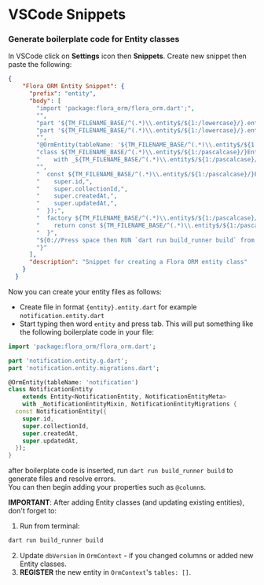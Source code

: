 # VSCode Snippets

### Generate boilerplate code for Entity classes

In VSCode click on __Settings__ icon then __Snippets__. Create new snippet then paste the following:

```json
{
	"Flora ORM Entity Snippet": {
	  "prefix": "entity",
	  "body": [
		"import 'package:flora_orm/flora_orm.dart';",
		"",
		"part '${TM_FILENAME_BASE/^(.*)\\.entity$/${1:/lowercase}/}.entity.g.dart';",
		"part '${TM_FILENAME_BASE/^(.*)\\.entity$/${1:/lowercase}/}.entity.migrations.dart';",
		"",
		"@OrmEntity(tableName: '${TM_FILENAME_BASE/^(.*)\\.entity$/${1:/lowercase}/}')",
		"class ${TM_FILENAME_BASE/^(.*)\\.entity$/${1:/pascalcase}/}Entity extends Entity<${TM_FILENAME_BASE/^(.*)\\.entity$/${1:/pascalcase}/}Entity, ${TM_FILENAME_BASE/^(.*)\\.entity$/${1:/pascalcase}/}EntityMeta>",
		"    with _${TM_FILENAME_BASE/^(.*)\\.entity$/${1:/pascalcase}/}EntityMixin, ${TM_FILENAME_BASE/^(.*)\\.entity$/${1:/pascalcase}/}EntityMigrations {",
		"",
		"  const ${TM_FILENAME_BASE/^(.*)\\.entity$/${1:/pascalcase}/}Entity({",
		"    super.id,",
		"    super.collectionId,",
		"    super.createdAt,",
		"    super.updatedAt,",
		"  });",
		"  factory ${TM_FILENAME_BASE/^(.*)\\.entity$/${1:/pascalcase}/}Entity.fromMap(Map<String, dynamic> map) {",
		"    return const ${TM_FILENAME_BASE/^(.*)\\.entity$/${1:/pascalcase}/}Entity().load(map);",
		"  }",
		"${0://Press space then RUN `dart run build_runner build` from terminal.}",
		"}"
	  ],
	  "description": "Snippet for creating a Flora ORM entity class"
	}
  }
```

Now you can create your entity files as follows:
* Create file in format `{entity}.entity.dart` for example `notification.entity.dart`
* Start typing then word `entity` and press tab. This will put something like the following boilerplate code in your file:

```dart
import 'package:flora_orm/flora_orm.dart';

part 'notification.entity.g.dart';
part 'notification.entity.migrations.dart';

@OrmEntity(tableName: 'notification')
class NotificationEntity
    extends Entity<NotificationEntity, NotificationEntityMeta>
    with _NotificationEntityMixin, NotificationEntityMigrations {
  const NotificationEntity({
    super.id,
    super.collectionId,
    super.createdAt,
    super.updatedAt,
  });
}
```
after boilerplate code is inserted, run `dart run build_runner build` to generate files and resolve errors.  
You can then begin adding your properties such as `@column`s.   

**IMPORTANT**: After adding Entity classes (and updating existing entities), don't forget to:

1. Run from terminal:
```bash
dart run build_runner build
```
2. Update `dbVersion` in `OrmContext` - if you changed columns or added new Entity classes.
3. **REGISTER** the new entity in `OrmContext`'s `tables: []`.